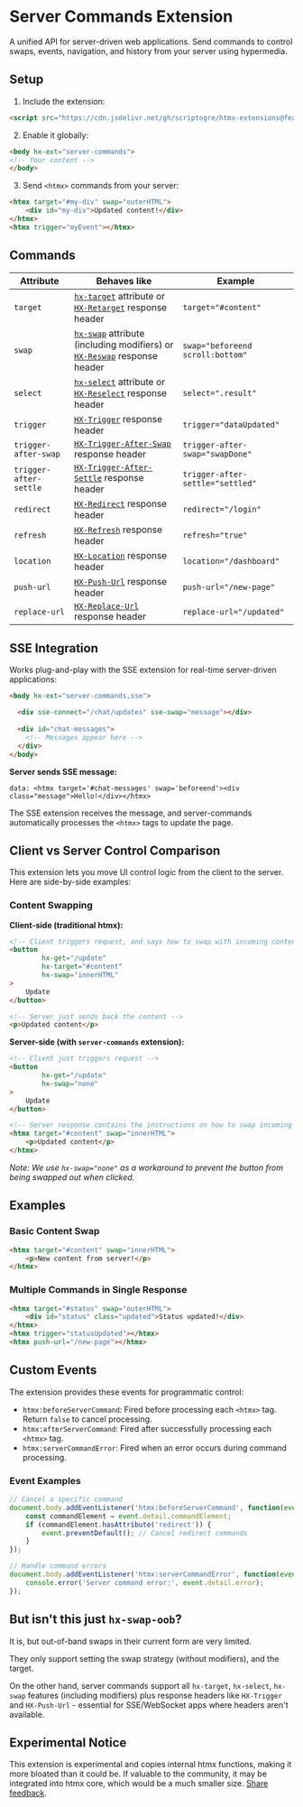 # Server Commands Extension

A unified API for server-driven web applications. Send commands to control swaps, events, navigation, and history from your server using hypermedia.

## Setup

1. Include the extension:
```html
<script src="https://cdn.jsdelivr.net/gh/scriptogre/htmx-extensions@feature/server-commands/src/server-commands/server-commands.js"></script>
```

2. Enable it globally:
```html
<body hx-ext="server-commands">
<!-- Your content -->
</body>
```

3. Send `<htmx>` commands from your server:
```html
<htmx target="#my-div" swap="outerHTML">
    <div id="my-div">Updated content!</div>
</htmx>
<htmx trigger="myEvent"></htmx>
```

## Commands

| Attribute              | Behaves like                                                                                                                                                     | Example                          |
|------------------------|------------------------------------------------------------------------------------------------------------------------------------------------------------------|----------------------------------|
| `target`               | [`hx-target`](https://htmx.org/attributes/hx-target/) attribute or [`HX-Retarget`](https://htmx.org/reference/#response_headers) response header                 | `target="#content"`              |
| `swap`                 | [`hx-swap`](https://htmx.org/attributes/hx-swap/) attribute (including modifiers) or [`HX-Reswap`](https://htmx.org/reference/#response_headers) response header | `swap="beforeend scroll:bottom"` |
| `select`               | [`hx-select`](https://htmx.org/attributes/hx-select/) attribute or [`HX-Reselect`](https://htmx.org/reference/#response_headers) response header                 | `select=".result"`               |
| `trigger`              | [`HX-Trigger`](https://htmx.org/headers/hx-trigger/) response header                                                                                             | `trigger="dataUpdated"`          |
| `trigger-after-swap`   | [`HX-Trigger-After-Swap`](https://htmx.org/headers/hx-trigger/) response header                                                                                  | `trigger-after-swap="swapDone"`  |
| `trigger-after-settle` | [`HX-Trigger-After-Settle`](https://htmx.org/headers/hx-trigger/) response header                                                                                | `trigger-after-settle="settled"` |
| `redirect`             | [`HX-Redirect`](https://htmx.org/headers/hx-redirect/) response header                                                                                           | `redirect="/login"`              |
| `refresh`              | [`HX-Refresh`](https://htmx.org/headers/hx-refresh/) response header                                                                                             | `refresh="true"`                 |
| `location`             | [`HX-Location`](https://htmx.org/headers/hx-location/) response header                                                                                           | `location="/dashboard"`          |
| `push-url`             | [`HX-Push-Url`](https://htmx.org/headers/hx-push-url/) response header                                                                                           | `push-url="/new-page"`           |
| `replace-url`          | [`HX-Replace-Url`](https://htmx.org/headers/hx-replace-url/) response header                                                                                     | `replace-url="/updated"`         |

## SSE Integration

Works plug-and-play with the SSE extension for real-time server-driven applications:

```html
<body hx-ext="server-commands,sse">

  <div sse-connect="/chat/updates" sse-swap="message"></div>
  
  <div id="chat-messages">
    <!-- Messages appear here -->
  </div>
</body>
```

**Server sends SSE message:**
```
data: <htmx target='#chat-messages' swap='beforeend'><div class="message">Hello!</div></htmx>
```

The SSE extension receives the message, and server-commands automatically processes the `<htmx>` tags to update the page.

## Client vs Server Control Comparison

This extension lets you move UI control logic from the client to the server. Here are side-by-side examples:

### Content Swapping
**Client-side (traditional htmx):**
```html
<!-- Client triggers request, and says how to swap with incoming content -->
<button
        hx-get="/update"
        hx-target="#content"
        hx-swap="innerHTML"
>
    Update
</button>

<!-- Server just sends back the content -->
<p>Updated content</p>
```

**Server-side (with `server-commands` extension):**
```html
<!-- Client just triggers request -->
<button
        hx-get="/update"
        hx-swap="none"
>
    Update
</button>

<!-- Server response contains the instructions on how to swap incoming content -->
<htmx target="#content" swap="innerHTML">
    <p>Updated content</p>
</htmx>
```

*Note: We use `hx-swap="none"` as a workaround to prevent the button from being swapped out when clicked.*

## Examples

### Basic Content Swap
```html
<htmx target="#content" swap="innerHTML">
    <p>New content from server!</p>
</htmx>
```

### Multiple Commands in Single Response
```html
<htmx target="#status" swap="outerHTML">
    <div id="status" class="updated">Status updated!</div>
</htmx>
<htmx trigger="statusUpdated"></htmx>
<htmx push-url="/new-page"></htmx>
```

## Custom Events

The extension provides these events for programmatic control:

- `htmx:beforeServerCommand`: Fired before processing each `<htmx>` tag. Return `false` to cancel processing.
- `htmx:afterServerCommand`: Fired after successfully processing each `<htmx>` tag.
- `htmx:serverCommandError`: Fired when an error occurs during command processing.

### Event Examples

```javascript
// Cancel a specific command
document.body.addEventListener('htmx:beforeServerCommand', function(event) {
    const commandElement = event.detail.commandElement;
    if (commandElement.hasAttribute('redirect')) {
        event.preventDefault(); // Cancel redirect commands
    }
});

// Handle command errors
document.body.addEventListener('htmx:serverCommandError', function(event) {
    console.error('Server command error:', event.detail.error);
});
```

## But isn't this just `hx-swap-oob`?

It is, but out-of-band swaps in their current form are very limited.

They only support setting the swap strategy (without modifiers), and the target.

On the other hand, server commands support all `hx-target`, `hx-select`, `hx-swap` features (including modifiers) plus response headers like `HX-Trigger` and `HX-Push-Url` - essential for SSE/WebSocket apps where headers aren't available.


## Experimental Notice

This extension is experimental and copies internal htmx functions, making it more bloated than it could be. If valuable to the community, it may be integrated into htmx core, which would be a much smaller size. [Share feedback](https://github.com/bigskysoftware/htmx/discussions).
